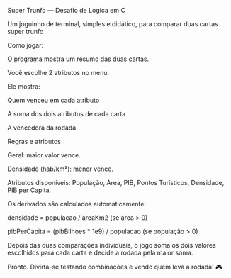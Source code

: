 Super Trunfo — Desafio de Logica em C

Um joguinho de terminal, simples e didático, para comparar duas cartas super trunfo 


Como jogar:

O programa mostra um resumo das duas cartas.

Você escolhe 2 atributos no menu.


Ele mostra:

Quem venceu em cada atributo 

A soma dos dois atributos de cada carta

A vencedora da rodada 



Regras e atributos

Geral: maior valor vence.

Densidade (hab/km²): menor vence.

Atributos disponíveis:
População, Área, PIB, Pontos Turísticos, Densidade, PIB per Capita.

Os derivados são calculados automaticamente:

densidade = populacao / areaKm2 (se área > 0)

pibPerCapita = (pibBilhoes * 1e9) / populacao (se população > 0)

Depois das duas comparações individuais, o jogo soma os dois valores escolhidos para cada carta e decide a rodada pela maior soma.


Pronto. Divirta-se testando combinações e vendo quem leva a rodada! 🎮
